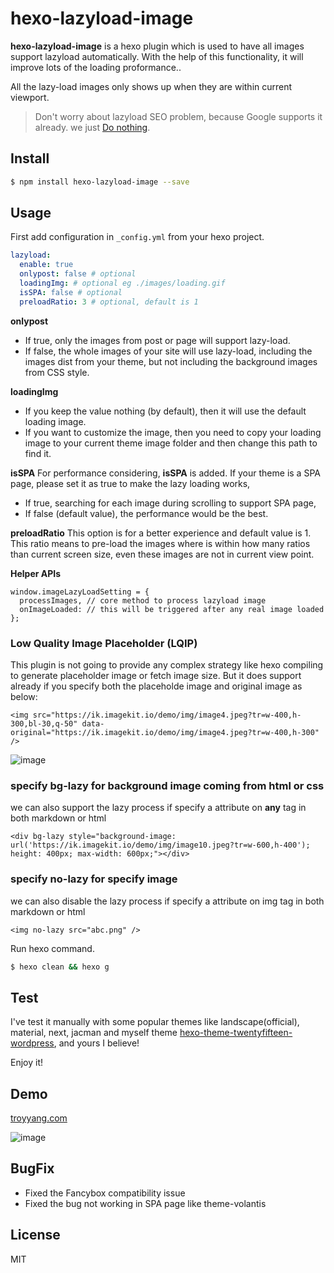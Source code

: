 # hexo-lazyload-image

**hexo-lazyload-image** is a hexo plugin which is used to have all images support lazyload automatically. With the help of this functionality, it will improve lots of the loading proformance..

All the lazy-load images only shows up when they are within current viewport.

> Don't worry about lazyload SEO problem, because Google supports it already. we just [Do nothing](http://dinbror.dk/blog/lazy-load-images-seo-problem/).

## Install

```bash
$ npm install hexo-lazyload-image --save
```

## Usage

First add configuration in `_config.yml` from your hexo project.

```yaml
lazyload:
  enable: true
  onlypost: false # optional
  loadingImg: # optional eg ./images/loading.gif
  isSPA: false # optional
  preloadRatio: 3 # optional, default is 1
```
**onlypost**
- If true, only the images from post or page will support lazy-load.
- If false, the whole images of your site will use lazy-load, including the images dist from your theme, but not including the background images from CSS style.

**loadingImg** 
- If you keep the value nothing (by default), then it will use the default loading image.
- If you want to customize the image, then you need to copy your loading image to your current theme image folder and then change this path to find it. 

**isSPA**
For performance considering, **isSPA** is added. If your theme is a SPA page, please set it as true to make the lazy loading works, 
- If true, searching for each image during scrolling to support SPA page, 
- If false (default value), the performance would be the best.

**preloadRatio**
This option is for a better experience and default value is 1. This ratio means to pre-load the images where is within how many ratios than current screen size, even these images are not in current view point.

**Helper APIs**
```
window.imageLazyLoadSetting = {
  processImages, // core method to process lazyload image
  onImageLoaded: // this will be triggered after any real image loaded
};
```

### Low Quality Image Placeholder (LQIP)
This plugin is not going to provide any complex strategy like hexo compiling to generate placeholder image or fetch image size. But it does support already if you specify both the placeholde image and original image as below:
```
<img src="https://ik.imagekit.io/demo/img/image4.jpeg?tr=w-400,h-300,bl-30,q-50" data-original="https://ik.imagekit.io/demo/img/image4.jpeg?tr=w-400,h-300" />
```
![image](https://images.troyyang.com/lqip.gif)

### specify **bg-lazy** for background image coming from html or css
we can also support the lazy process if specify a attribute on **any** tag in both markdown or html
```
<div bg-lazy style="background-image: url('https://ik.imagekit.io/demo/img/image10.jpeg?tr=w-600,h-400'); height: 400px; max-width: 600px;"></div>
```

### specify **no-lazy** for specify image
we can also disable the lazy process if specify a attribute on img tag in both markdown or html
```
<img no-lazy src="abc.png" />
```

Run hexo command.

```bash
$ hexo clean && hexo g
```

## Test
I've test it manually with some popular themes like landscape(official), material, next, jacman and myself theme [hexo-theme-twentyfifteen-wordpress](https://github.com/Troy-Yang/hexo-theme-twentyfifteen-wordpress), and yours I believe!

Enjoy it!
## Demo

[troyyang.com](http://troyyang.com)

![image](https://images.troyyang.com/2017-7-30-lazy-load.gif)

## BugFix
- Fixed the Fancybox compatibility issue
- Fixed the bug not working in SPA page like theme-volantis


## License

MIT
